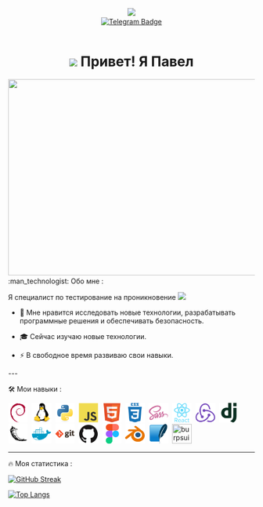 <div id="header" align="center">
  <img src="https://media.giphy.com/media/Vh1KrUr6Tvl1RFYYk6/giphy.gif" width="300"/>

  <div id="badges" align="center">
    </a>
    <a href="https://t.me/Pusha_azure">
      <img src="https://img.shields.io/badge/Telegram-blue?style=for-the-badge&logo=Telegram&logoColor=white" alt="Telegram Badge"/>
    </a>
  </div>
   
  <img src="https://komarev.com/ghpvc/?username=Pavel253&style=flat-square&color=blue" alt=""/>
    
  <h1>
    <img src="https://media.giphy.com/media/hvRJCLFzcasrR4ia7z/giphy.gif" width="40px"/>
    Привет! Я Павел
  </h1>

  <div align="center">
    <img src="https://7themes.su/_ph/66/694359572.png?1705266283" width="600" height="400"/>
  </div>
</div>

<div id='main' align="start">
  :man_technologist: Обо мне :
  
  Я специалист по тестирование на проникновение <img src="https://media.giphy.com/media/WUlplcMpOCEmTGBtBW/giphy.gif" width="30">

  - :telescope: Мне нравится исследовать новые технологии, разрабатывать программные решения и обеспечивать безопасность.

  - :mortar_board: Сейчас изучаю новые технологии.
  
  - :zap: В свободное время развиваю свои навыки.
  
</div>

<div id='footer' aling='start'>
  ---

  :hammer_and_wrench: Мои навыки :

  <div>
    <img src="https://github.com/devicons/devicon/blob/master/icons/debian/debian-original.svg" title="debian" **alt="debian" width="40" height="40"/>&nbsp;
    <img src="https://github.com/devicons/devicon/blob/master/icons/linux/linux-original.svg" title="linux" **alt="linux" width="40" height="40"/>&nbsp;
    <img src="https://github.com/devicons/devicon/blob/master/icons/python/python-original.svg" title="Python" alt="Python" width="40" height="40"/>&nbsp;
    <img src="https://github.com/devicons/devicon/blob/master/icons/javascript/javascript-original.svg" title="JavaScript" alt="JavaScript" width="40" height="40"/>&nbsp;
    <img src="https://github.com/devicons/devicon/blob/master/icons/html5/html5-original.svg" title="HTML5" alt="HTML" width="40" height="40"/>&nbsp;
    <img src="https://github.com/devicons/devicon/blob/master/icons/css3/css3-plain-wordmark.svg"  title="CSS3" alt="CSS" width="40" height="40"/>&nbsp;
    <img src="https://github.com/devicons/devicon/blob/master/icons/sass/sass-original.svg" title="sass" **alt="sass" width="40" height="40"/>&nbsp;
    <img src="https://github.com/devicons/devicon/blob/master/icons/react/react-original-wordmark.svg" title="React" alt="React" width="40" height="40"/>&nbsp;
    <img src="https://github.com/devicons/devicon/blob/master/icons/redux/redux-original.svg" title="Redux" alt="Redux " width="40" height="40"/>&nbsp;
    <img src="https://github.com/devicons/devicon/blob/master/icons/django/django-plain.svg" title="dj" **alt="dl" width="40" height="40"/>&nbsp;
    <img src="https://github.com/devicons/devicon/blob/master/icons/flask/flask-original.svg" title="flask" **alt="flask" width="40" height="40"/>&nbsp;
    <img src="https://github.com/devicons/devicon/blob/master/icons/docker/docker-plain.svg" title="docker" **alt="docker" width="40" height="40"/>&nbsp;
    <img src="https://github.com/devicons/devicon/blob/master/icons/git/git-original-wordmark.svg" title="Git" **alt="Git" width="40" height="40"/>&nbsp;
    <img src="https://github.com/devicons/devicon/blob/master/icons/github/github-original.svg" title="github" **alt="github" width="40" height="40"/>&nbsp;
    <img src="https://github.com/devicons/devicon/blob/master/icons/figma/figma-original.svg" title="figma" **alt="figma" width="40" height="40"/>&nbsp;
    <img src="https://github.com/devicons/devicon/blob/master/icons/blender/blender-original.svg" title="blender" **alt="blender" width="40" height="40"/>&nbsp;
    <img src="https://github.com/devicons/devicon/blob/master/icons/sqlite/sqlite-original.svg" title="sqlite" **alt="sqlite" width="40" height="40"/>&nbsp;
    <img src="[https://github.com/devicons/devicon/blob/master/icons/sqlite/sqlite-original.svg](https://www.google.com/url?sa=i&url=https%3A%2F%2Fwww.kali.org%2Ftools%2Fburpsuite%2F&psig=AOvVaw1nmkOudY2mzti4S8p13i85&ust=1712348001603000&source=images&cd=vfe&opi=89978449&ved=0CBIQjRxqFwoTCJiR4b-vqYUDFQAAAAAdAAAAABAE)" title="burpsuite" **alt="burpsuite" width="40" height="40"/>&nbsp;
  </div>

  ---

  :fire: Моя статистика :

  
  [![GitHub Streak](http://github-readme-streak-stats.herokuapp.com?user=Pavel253&theme=radical&background=141321)](https://git.io/streak-stats)
      
  [![Top Langs](https://github-readme-stats.vercel.app/api/top-langs/?username=Pavel253&layout=compact&theme=radical)](https://github.com/anuraghazra/github-readme-stats)

  
</div>

